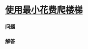 # [使用最小花费爬楼梯](https://leetcode-cn.com/problems/min-cost-climbing-stairs)

### 问题



### 解答

```

```
